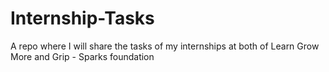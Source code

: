 # Internship-Tasks
A repo where I will share the tasks of my internships at both of Learn Grow More and Grip - Sparks foundation
